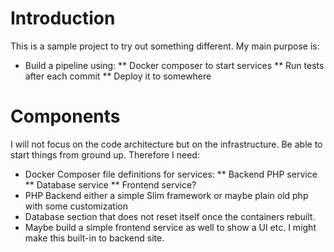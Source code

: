 # Introduction

This is a sample project to try out something different. My main purpose is:
* Build a pipeline using:
** Docker composer to start services
** Run tests after each commit
** Deploy it to somewhere


# Components
 I will not focus on the code architecture but on the infrastructure. Be able to start things from ground up. Therefore I need:
 * Docker Composer file definitions for services:
 ** Backend PHP service
 ** Database service
 ** Frontend service?
 * PHP Backend either a simple Slim framework or maybe plain old php with some customization
 * Database section that does not reset itself once the containers rebuilt.
 * Maybe build a simple frontend service as well to show a UI etc. I might make this built-in to backend site.

